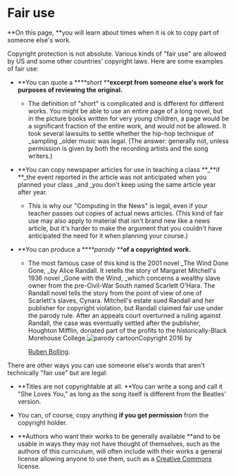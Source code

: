 # Fair use

**On this page, **you will learn about times when it is ok to copy part of someone else's work.

Copyright protection is not absolute. Various kinds of "fair use" are allowed by US and some other countries' copyright laws. Here are some examples of fair use:

* **You can quote a **_**short **_**excerpt from someone else's work for purposes of reviewing the original.**

  * The definition of "short" is complicated and is different for different works. You might be able to use an entire page of a long novel, but in the picture books written for very young children, a page would be a significant fraction of the entire work, and would not be allowed. It took several lawsuits to settle whether the hip-hop technique of _sampling _older music was legal. \(The answer: generally not, unless permission is given by both the recording artists and the song writers.\)

* **You can copy newspaper articles for use in teaching a class **_**if **_the event reported in the article was not anticipated when you planned your class _and _you don't keep using the same article year after year.

  * This is why our "Computing in the News" is legal, even if your teacher passes out copies of actual news articles. \(This kind of fair use may also apply to material that isn't brand new like a news article, but it's harder to make the argument that you couldn't have anticipated the need for it when planning your course.\)

* **You can produce a **_**parody **_**of a copyrighted work.**

  * The most famous case of this kind is the 2001 novel _The Wind Done Gone, _by Alice Randall. It retells the story of Margaret Mitchell's 1936 novel _Gone with the Wind, _which concerns a wealthy slave owner from the pre-Civil-War South named Scarlett O'Hara. The Randall novel tells the story from the point of view of one of Scarlett's slaves, Cynara. Mitchell's estate sued Randall and her publisher for copyright violation, but Randall claimed fair use under the parody rule. After an appeals court overturned a ruling against Randall, the case was eventually settled after the publisher, Houghton Mifflin, donated part of the profits to the historically-Black Morehouse College.![](http://bjc.edc.org/bjc-r/img/5-algorithms/parodius.gif "parody cartoon")Copyright 2016 by

    [Ruben Bolling](http://www.gocomics.com/super-fun-pak-comix/2016/01/12).

There are other ways you can use someone else's words that aren't technically "fair use" but are legal:

* **Titles are not copyrightable at all. **You can write a song and call it "She Loves You," as long as the song itself is different from the Beatles' version.

* You can, of course, copy anything **if you get permission** from the copyright holder.

* **Authors who want their works to be generally available **and to be usable in ways they may not have thought of themselves, such as the authors of this curriculum, will often include with their works a general license allowing anyone to use them, such as a [Creative Commons](https://creativecommons.org/licenses/) license.



